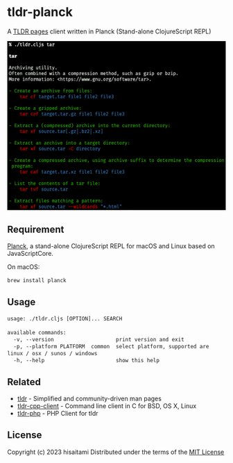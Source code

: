 # tldr-planck

A [TLDR pages](https://tldr.sh/) client written in Planck (Stand-alone ClojureScript REPL)

![tldr screenshot](screenshot.png)

## Requirement

[Planck](https://planck-repl.org/), a stand-alone ClojureScript REPL for macOS and Linux based on JavaScriptCore.

On macOS:

```
brew install planck
```

## Usage

```
usage: ./tldr.cljs [OPTION]... SEARCH

available commands:
  -v, --version                    print version and exit
  -p, --platform PLATFORM  common  select platform, supported are linux / osx / sunos / windows
  -h, --help                       show this help
```

## Related

* [tldr](https://github.com/tldr-pages/tldr) - Simplified and community-driven man pages
* [tldr-cpp-client](https://github.com/tldr-pages/tldr-cpp-client) - Command line client in C for BSD, OS X, Linux
* [tldr-php](https://github.com/BrainMaestro/tldr-php) - PHP Client for tldr

## License

Copyright (c) 2023 hisaitami
Distributed under the terms of the [MIT License](LICENSE)
